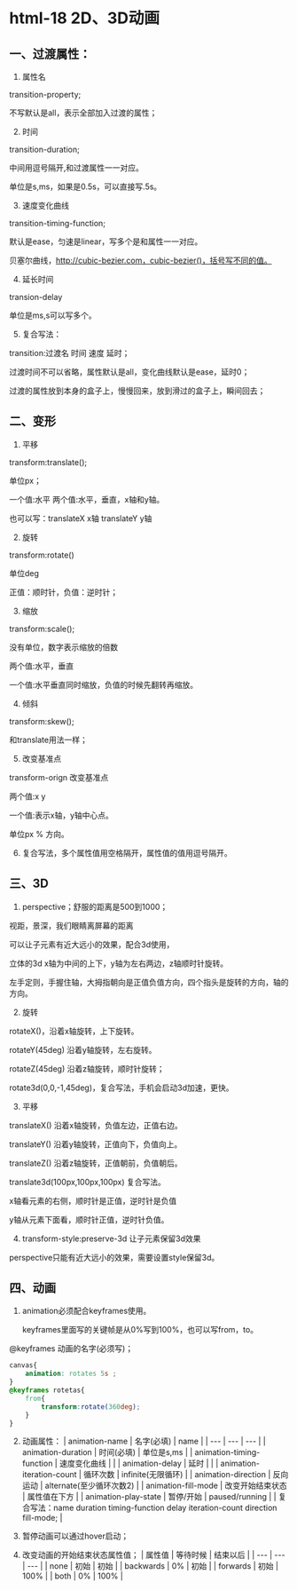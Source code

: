 # html-18 2D、3D动画
## 一、过渡属性：
1. 属性名

transition-property;

不写默认是all，表示全部加入过渡的属性；

2. 时间

transition-duration;

中间用逗号隔开,和过渡属性一一对应。

单位是s,ms，如果是0.5s，可以直接写.5s。


3. 速度变化曲线

transition-timing-function;

默认是ease，匀速是linear，写多个是和属性一一对应。

贝塞尔曲线，http://cubic-bezier.com，cubic-bezier()，括号写不同的值。


4. 延长时间

transion-delay

单位是ms,s可以写多个。



5. 复合写法：

transition:过渡名 时间 速度 延时；

过渡时间不可以省略，属性默认是all，变化曲线默认是ease，延时0；



过渡的属性放到本身的盒子上，慢慢回来，放到滑过的盒子上，瞬间回去；




## 二、变形

1. 平移

transform:translate();

单位px；

一个值:水平     两个值:水平，垂直，x轴和y轴。

也可以写：translateX x轴    translateY y轴

2. 旋转

transform:rotate()

单位deg

正值：顺时针，负值：逆时针；


3. 缩放

transform:scale();

没有单位，数字表示缩放的倍数

两个值:水平，垂直

一个值:水平垂直同时缩放，负值的时候先翻转再缩放。


4. 倾斜

transform:skew();

和translate用法一样；



5. 改变基准点

transform-orign 改变基准点

两个值:x y

一个值:表示x轴，y轴中心点。

单位px % 方向。 

6. 复合写法，多个属性值用空格隔开，属性值的值用逗号隔开。



## 三、3D
1. perspective；舒服的距离是500到1000；

视距，景深，我们眼睛离屏幕的距离

可以让子元素有近大远小的效果，配合3d使用，

立体的3d x轴为中间的上下，y轴为左右两边，z轴顺时针旋转。

左手定则，手握住轴，大拇指朝向是正值负值方向，四个指头是旋转的方向，轴的方向。

2. 旋转

rotateX()，沿着x轴旋转，上下旋转。

rotateY(45deg)    沿着y轴旋转，左右旋转。

rotateZ(45deg)    沿着z轴旋转，顺时针旋转；

rotate3d(0,0,-1,45deg)，复合写法，手机会启动3d加速，更快。



3. 平移

translateX() 沿着x轴旋转，负值左边，正值右边。

translateY() 沿着y轴旋转，正值向下，负值向上。

translateZ() 沿着z轴旋转，正值朝前，负值朝后。

translate3d(100px,100px,100px) 复合写法。



x轴看元素的右侧，顺时针是正值，逆时针是负值

y轴从元素下面看，顺时针正值，逆时针负值。




4. transform-style:preserve-3d    让子元素保留3d效果

perspective只能有近大远小的效果，需要设置style保留3d。




## 四、动画
1. animation必须配合keyframes使用。

    keyframes里面写的关键帧是从0%写到100%，也可以写from，to。
    
@keyframes 动画的名字(必须写)；
```css
canvas{
    animation: rotates 5s ;
}
@keyframes rotetas{
    from{
        transform:rotate(360deg);
    }
}
```
2. 动画属性：
| animation-name | 名字(必填) | name |
| --- | --- | --- |
| animation-duration | 时间(必填) | 单位是s,ms |
| animation-timing-function | 速度变化曲线 |  |
| animation-delay | 延时 |  |
| animation-iteration-count | 循环次数 | infinite(无限循环) |
| animation-direction | 反向运动 | alternate(至少循环次数2) |
| animation-fill-mode | 改变开始结束状态 | 属性值在下方 |
| animation-play-state | 暂停/开始 | paused/running |
| 复合写法：name duration timing-function delay iteration-count direction fill-mode; |

3. 暂停动画可以通过hover启动；

3. 改变动画的开始结束状态属性值； 
| 属性值 | 等待时候 | 结束以后 |
| --- | --- | --- |
| none | 初始 | 初始 |
| backwards | 0% | 初始 |
| forwards | 初始 | 100% |
| both | 0% | 100% |

